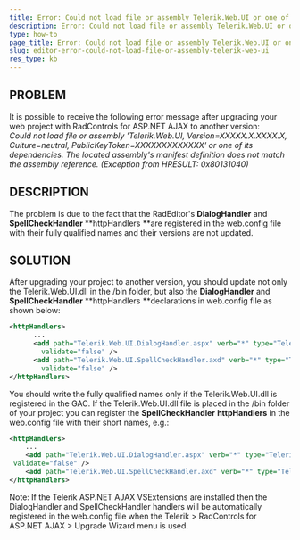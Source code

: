 ```yaml
---
title: Error: Could not load file or assembly Telerik.Web.UI or one of its dependencies
description: Error: Could not load file or assembly Telerik.Web.UI or one of its dependencies in RadEditor dialog. Check it now!
type: how-to
page_title: Error: Could not load file or assembly Telerik.Web.UI or one of its dependencies
slug: editor-error-could-not-load-file-or-assembly-telerik-web-ui
res_type: kb
---
```



## PROBLEM
It is possible to receive the following error message after upgrading your web project with RadControls for ASP.NET AJAX to another version:  
 *Could not load file or assembly 'Telerik.Web.UI, Version=XXXXX.X.XXXX.X, Culture=neutral, PublicKeyToken=XXXXXXXXXXXXX' or one of its dependencies. The located assembly's manifest definition does not match the assembly reference. (Exception from HRESULT: 0x80131040)*  
   
## DESCRIPTION  
The problem is due to the fact that the RadEditor's **DialogHandler** and **SpellCheckHandler** **httpHandlers **are registered in the web.config file with their fully qualified names and their versions are not updated.  
   
## SOLUTION 
After upgrading your project to another version, you should update not only the Telerik.Web.UI.dll in the /bin folder, but also the **DialogHandler** and **SpellCheckHandler** **httpHandlers **declarations in web.config file as shown below: 

````XML
<httpHandlers>
      ...
      <add path="Telerik.Web.UI.DialogHandler.aspx" verb="*" type="Telerik.Web.UI.DialogHandler, Telerik.Web.UI, Version=2021.2.616.45, Culture=neutral, PublicKeyToken=121fae78165ba3d4"
        validate="false" />
      <add path="Telerik.Web.UI.SpellCheckHandler.axd" verb="*" type="Telerik.Web.UI.SpellCheckHandler, Telerik.Web.UI, Version=2021.2.616.45, Culture=neutral, PublicKeyToken=121fae78165ba3d4"
        validate="false" />
</httpHandlers>
````
 
You should write the fully qualified names only if the Telerik.Web.UI.dll is registered in the GAC. If the Telerik.Web.UI.dll file is placed in the /bin folder of your project you can register the **SpellCheckHandler** **httpHandlers** in the web.config file with their short names, e.g.:
 
````XML
<httpHandlers>
    ...
    <add path="Telerik.Web.UI.DialogHandler.aspx" verb="*" type="Telerik.Web.UI.DialogHandler, Telerik.Web.UI"
 validate="false" />
    <add path="Telerik.Web.UI.SpellCheckHandler.axd" verb="*" type="Telerik.Web.UI.SpellCheckHandler, Telerik.Web.UI"  validate="false" />
</httpHandlers>
```` 

Note: If the Telerik ASP.NET AJAX VSExtensions are installed then the DialogHandler and SpellCheckHandler handlers will be automatically registered in the web.config file when the Telerik > RadControls for ASP.NET AJAX > Upgrade Wizard menu is used.


 